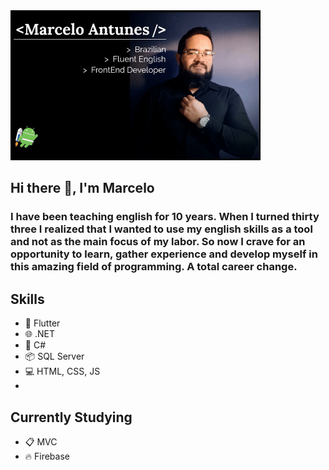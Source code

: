 <img src="https://github.com/M-antunes/M-antunes/blob/main/banner.gif" width="400">

## Hi there 👋, I'm Marcelo

### I have been teaching english for 10 years. When I turned thirty three I realized that I wanted to use my english skills as a tool and not as the main focus of my labor. So now I crave for an opportunity to learn, gather experience and develop myself in this amazing field of programming. A total career change.

## Skills
* 📱  Flutter
* 🌐 .NET
* 🔵 C#
* 📦 SQL Server
* 💻 HTML, CSS, JS
*

## Currently Studying
* 📋 MVC
* 🔥 Firebase







